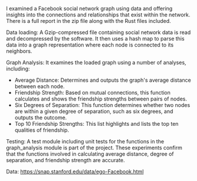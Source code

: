 I examined a Facebook social network graph using data and offering insights into the connections and relationships that exist within the network. There is a full report in the zip file along with the Rust files included.

Data loading: A Gzip-compressed file containing social network data is read and decompressed by the software. It then uses a hash map to parse this data into a graph representation where each node is connected to its neighbors.

Graph Analysis: It examines the loaded graph using a number of analyses, including:
- Average Distance: Determines and outputs the graph's average distance between each
node.
- Friendship Strength: Based on mutual connections, this function calculates and shows the
friendship strengths between pairs of nodes.
- Six Degrees of Separation: This function determines whether two nodes are within a
given degree of separation, such as six degrees, and outputs the outcome.
- Top 10 Friendship Strengths: This list highlights and lists the top ten qualities of
friendship.

Testing: A test module including unit tests for the functions in the graph_analysis module is part of the project. These experiments confirm that the functions involved in calculating average distance, degree of separation, and friendship strength are accurate.

Data: https://snap.stanford.edu/data/ego-Facebook.html
